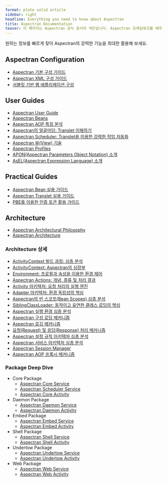 ```yaml
---
format: plate solid article
sidebar: right
headline: Everything you need to know about Aspectran
title: Aspectran Documentation
teaser: 이 페이지는 Aspectran 공식 문서의 색인입니다. Aspectran 프레임워크를 배우고 사용하는 데 도움이 되는 모든 문서를 여기에서 찾아볼 수 있습니다. 설정 가이드, 사용자 가이드, 실용 가이드, 아키텍처 문서 등 필요한 정보를 쉽게 탐색하고 접근할 수 있도록 구성했습니다.
---
```


원하는 정보를 빠르게 찾아 Aspectran의 강력한 기능을 최대한 활용해 보세요.

## Aspectran Configuration

*   [Aspectran 기본 구성 가이드](https://aspectran.com/en/docs/configurations/aspectran-configuration/)
*   [Aspectran XML 구성 가이드](https://aspectran.com/en/docs/configurations/aspectran-xml-configuration/)
*   [서블릿 기반 웹 애플리케이션 구성](https://aspectran.com/en/docs/configurations/aspectran-servlet-configuration/)

## User Guides

*   [Aspectran User Guide](https://aspectran.com/en/aspectran/user-guide/)
*   [Aspectran Beans](https://aspectran.com/en/docs/guides/aspectran-beans/)
*   [Aspectran AOP 특징 분석](https://aspectran.com/en/docs/guides/aspectran-aop/)
*   [Aspectran의 얼굴마담: Translet 이해하기](https://aspectran.com/en/docs/guides/aspectran-translet/)
*   [Aspectran Scheduler: Translet을 이용한 강력한 작업 자동화](https://aspectran.com/en/docs/guides/aspectran-scheduler/)
*   [Aspectran 뷰(View) 기술](https://aspectran.com/en/docs/guides/aspectran-view-technologies/)
*   [Aspectran Profiles](https://aspectran.com/en/docs/guides/aspectran-profiles/)
*   [APON(Aspectran Parameters Object Notation) 소개](https://aspectran.com/en/docs/guides/introduce-apon/)
*   [AsEL(Aspectran Expression Language) 소개](https://aspectran.com/en/docs/guides/introduce-asel/)

## Practical Guides

-   [Aspectran Bean 실용 가이드](https://aspectran.com/en/docs/guides/practical-guide-to-beans/)
-   [Aspectran Translet 실용 가이드](https://aspectran.com/en/docs/guides/practical-guide-to-translets/)
-   [PBE를 이용한 인증 토큰 활용 가이드](https://aspectran.com/en/docs/guides/practical-guide-to-pbe-token-based-authentication/)

## Architecture

-   [Aspectran Architectural Philosophy](https://aspectran.com/en/why-aspectran/)
-   [Aspectran Architecture](https://aspectran.com/en/aspectran/architecture/)

### Architecture 상세

*   [ActivityContext 빌드 과정: 심층 분석](https://aspectran.com/en/docs/architecture/activity-context-building/)
*   [ActivityContext: Aspectran의 심장부](https://aspectran.com/en/docs/architecture/activity-context/)
*   [Environment: 프로필과 속성을 이용한 환경 제어](https://aspectran.com/en/docs/architecture/activity-environment/)
*   [Aspectran Actions: 개념, 종류 및 처리 결과](https://aspectran.com/en/docs/architecture/aspectran-actions/)
*   [Activity 아키텍처: 요청 처리의 실행 엔진](https://aspectran.com/en/docs/architecture/aspectran-activities/)
*   [Adapter 아키텍처: 환경 독립성의 핵심](https://aspectran.com/en/docs/architecture/aspectran-adapters/)
*   [Aspectran의 빈 스코프(Bean Scopes) 심층 분석](https://aspectran.com/en/docs/architecture/aspectran-bean-scopes/)
*   [SiblingClassLoader: 동적이고 유연한 클래스 로딩의 핵심](https://aspectran.com/en/docs/architecture/aspectran-classloader/)
*   [Aspectran 실행 환경 심층 분석](https://aspectran.com/en/docs/architecture/aspectran-execution-environments/)
*   [Aspectran 구성 로딩 메커니즘](https://aspectran.com/en/docs/architecture/aspectran-loading-mechanism/)
*   [Aspectran 로깅 메커니즘](https://aspectran.com/en/docs/architecture/aspectran-logging-mechanism/)
*   [요청(Request) 및 응답(Response) 처리 메커니즘](https://aspectran.com/en/docs/architecture/aspectran-request-response/)
*   [Aspectran 설정 규칙 아키텍처 심층 분석](https://aspectran.com/en/docs/architecture/aspectran-rule-architecture/)
*   [Aspectran 서비스 아키텍처 심층 분석](https://aspectran.com/en/docs/architecture/aspectran-services/)
*   [Aspectran Session Manager](https://aspectran.com/en/docs/architecture/aspectran-session-manager/)
*   [Aspectran AOP 프록시 메커니즘](https://aspectran.com/en/docs/architecture/new-aop-proxy-mechanism/)

### Package Deep Dive

*   Core Package
    *   [Aspectran Core Service](https://aspectran.com/en/docs/architecture/packages/aspectran-core-service/)
    *   [Aspectran Scheduler Service](https://aspectran.com/en/docs/architecture/packages/aspectran-scheduler-service/)
    *   [Aspectran Core Activity](https://aspectran.com/en/docs/architecture/packages/aspectran-core-activity/)
*   Daemon Package
    *   [Aspectran Daemon Service](https://aspectran.com/en/docs/architecture/packages/aspectran-daemon-service/)
    *   [Aspectran Daemon Activity](https://aspectran.com/en/docs/architecture/packages/aspectran-daemon-activity/)
*   Embed Package
    *   [Aspectran Embed Service](https://aspectran.com/en/docs/architecture/packages/aspectran-embed-service/)
    *   [Aspectran Embed Activity](https://aspectran.com/en/docs/architecture/packages/aspectran-embed-activity/)
*   Shell Package
    *   [Aspectran Shell Service](https://aspectran.com/en/docs/architecture/packages/aspectran-shell-service/)
    *   [Aspectran Shell Activity](https://aspectran.com/en/docs/architecture/packages/aspectran-shell-activity/)
*   Undertow Package
    *   [Aspectran Undertow Service](https://aspectran.com/en/docs/architecture/packages/aspectran-undertow-service/)
    *   [Aspectran Undertow Activity](https://aspectran.com/en/docs/architecture/packages/aspectran-undertow-activity/)
*   Web Package
    *   [Aspectran Web Service](https://aspectran.com/en/docs/architecture/packages/aspectran-web-service/)
    *   [Aspectran Web Activity](https://aspectran.com/en/docs/architecture/packages/aspectran-web-activity/)
